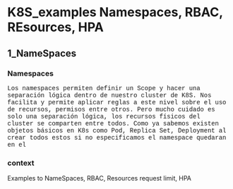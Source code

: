 # K8S_examples Namespaces, RBAC, REsources, HPA
## 1_NameSpaces
### Namespaces
<p style = "font-family:courier,arial,helvetica;">
Los namespaces permiten definir un Scope y hacer una separación lógica dentro de nuestro cluster de K8S.
Nos facilita y permite aplicar reglas a este nivel sobre el uso de recursos, permisos entre otros.
Pero mucho cuidado es solo una separación lógica, los recursos físicos del cluster se comparten entre todos.
Como ya sabemos existen objetos básicos en K8s como Pod, Replica Set, Deployment al crear todos estos si no especificamos el namespace 
quedaran en el 
</p>

### context

Examples to NameSpaces, RBAC, Resources request limit, HPA



